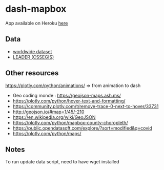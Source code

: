 # dash-mapbox

App available on Heroku [here](https://covid-19-worldmap.herokuapp.com/)

## Data

- [worldwide dataset](https://public.opendatasoft.com/explore/dataset/covid-19-pandemic-worldwide-data/table/?disjunctive.zone&disjunctive.category)
- [LEADER (CSSEGIS)](https://github.com/CSSEGISandData/COVID-19)

## Other resources

https://plotly.com/python/animations/ => from animation to dash

- Geo coding monde : https://geojson-maps.ash.ms/
- https://plotly.com/python/hover-text-and-formatting/
- https://community.plotly.com/t/remove-trace-0-next-to-hover/33731
- http://geojson.io/#map=1/45/-210
- https://en.wikipedia.org/wiki/GeoJSON
- https://plotly.com/python/mapbox-county-choropleth/
- https://public.opendatasoft.com/explore/?sort=modified&q=covid
- https://plotly.com/python/maps/

## Notes 

To run update data script, need to have wget installed